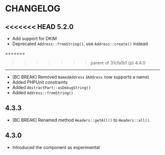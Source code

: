 CHANGELOG
=========

<<<<<<< HEAD
5.2.0
-----

 * Add support for DKIM
 * Deprecated `Address::fromString()`, use `Address::create()` instead

=======
>>>>>>> parent of 31cfa1b1 (p)
4.4.0
-----

 * [BC BREAK] Removed `NamedAddress` (`Address` now supports a name)
 * Added PHPUnit constraints
 * Added `AbstractPart::asDebugString()`
 * Added `Address::fromString()`

4.3.3
-----

 * [BC BREAK] Renamed method `Headers::getAll()` to `Headers::all()`.

4.3.0
-----

 * Introduced the component as experimental
